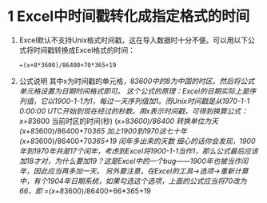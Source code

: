 # 1 Excel中时间戳转化成指定格式的时间
1. Excel默认不支持Unix格式时间戳，这在导入数据时十分不便。可以用以下公式将时间戳转换成Excel格式的时间：
	```
	=(x+8*3600)/86400+70*365+19
	```
2. 公式说明
其中x为时间戳的单元格，8*3600中的8为中国的时区。然后将公式单元格设置为日期时间格式即可。
这个公式的原理：Excel的日期实际上是序列值，它以1900-1-1为1，每过一天序列值加1。而Unix时间戳是从1970-1-1 0:00:00 UTC开始到现在经过的秒数。用x表示时间戳，可得到换算公式：
x+8*3600 当前时区的时间(秒)
(x+8*3600)/86400 转换单位为天
(x+8*3600)/86400+70*365 加上1900到1970这七十年
(x+8*3600)/86400+70*365+19 闰年多出来的天数
细心的话你会发现，1900年到1970年共是17个闰年，考虑到Excel将1900-1-1当作1，那么公式最后应该加18才对，为什么要加19？这是Excel中的一个bug——1900年也被当作闰年，因此应当再多加一天。
另外要注意，在Excel的工具->选项->重新计算中，有个1904年日期系统，如果勾选这个选项，上面的公式应当将70改为66，即
=(x+8*3600)/86400+66*365+19
<!--stackedit_data:
eyJoaXN0b3J5IjpbMTg1MTQ4NjI0Niw4OTc1NTgwODhdfQ==
-->